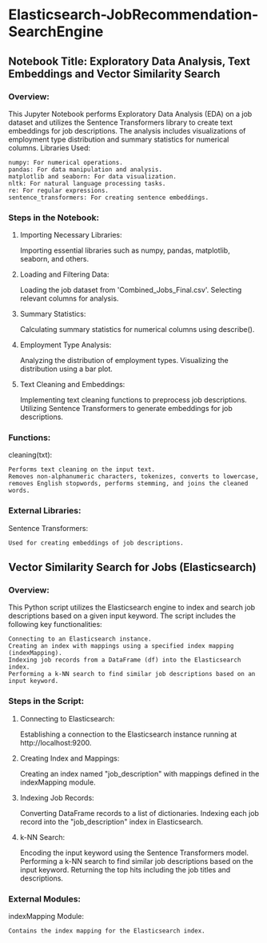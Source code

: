 # Elasticsearch-JobRecommendation-SearchEngine


## Notebook Title: Exploratory Data Analysis, Text Embeddings and Vector Similarity Search

### Overview:

This Jupyter Notebook performs Exploratory Data Analysis (EDA) on a job dataset and utilizes the Sentence Transformers library to create text embeddings for job descriptions. The analysis includes visualizations of employment type distribution and summary statistics for numerical columns.
Libraries Used:

    numpy: For numerical operations.
    pandas: For data manipulation and analysis.
    matplotlib and seaborn: For data visualization.
    nltk: For natural language processing tasks.
    re: For regular expressions.
    sentence_transformers: For creating sentence embeddings.

### Steps in the Notebook:
1. Importing Necessary Libraries:

    Importing essential libraries such as numpy, pandas, matplotlib, seaborn, and others.

2. Loading and Filtering Data:

    Loading the job dataset from 'Combined_Jobs_Final.csv'.
    Selecting relevant columns for analysis.

3. Summary Statistics:

    Calculating summary statistics for numerical columns using describe().

4. Employment Type Analysis:

    Analyzing the distribution of employment types.
    Visualizing the distribution using a bar plot.

5. Text Cleaning and Embeddings:

    Implementing text cleaning functions to preprocess job descriptions.
    Utilizing Sentence Transformers to generate embeddings for job descriptions.

### Functions:
cleaning(txt):

    Performs text cleaning on the input text.
    Removes non-alphanumeric characters, tokenizes, converts to lowercase, removes English stopwords, performs stemming, and joins the cleaned words.

### External Libraries:
Sentence Transformers:

    Used for creating embeddings of job descriptions.


## Vector Similarity Search for Jobs (Elasticsearch)

### Overview:

This Python script utilizes the Elasticsearch engine to index and search job descriptions based on a given input keyword. The script includes the following key functionalities:

    Connecting to an Elasticsearch instance.
    Creating an index with mappings using a specified index mapping (indexMapping).
    Indexing job records from a DataFrame (df) into the Elasticsearch index.
    Performing a k-NN search to find similar job descriptions based on an input keyword.

### Steps in the Script:

1. Connecting to Elasticsearch:

    Establishing a connection to the Elasticsearch instance running at http://localhost:9200.

2. Creating Index and Mappings:

    Creating an index named "job_description" with mappings defined in the indexMapping module.

3. Indexing Job Records:

    Converting DataFrame records to a list of dictionaries.
    Indexing each job record into the "job_description" index in Elasticsearch.

4. k-NN Search:

    Encoding the input keyword using the Sentence Transformers model.
    Performing a k-NN search to find similar job descriptions based on the input keyword.
    Returning the top hits including the job titles and descriptions.

### External Modules:
indexMapping Module:

    Contains the index mapping for the Elasticsearch index.

